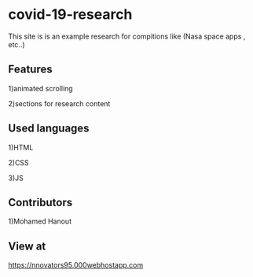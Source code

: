 # covid-19-research

This site is is an example research for compitions like (Nasa space apps , etc..)

## Features
1)animated scrolling

2)sections for research content
## Used languages
1)HTML

2)CSS

3)JS

## Contributors
1)Mohamed Hanout

## View at
https://nnovators95.000webhostapp.com
